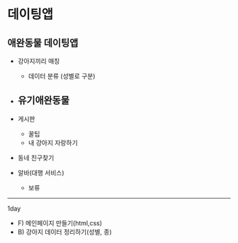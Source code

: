 # 데이팅앱

## 애완동물 데이팅앱
- 강아지끼리 매칭
  - 데이터 분류 (성별로 구분)
- 유기애완동물
  - 
- 게시판
  - 꿀팁
  - 내 강아지 자랑하기


- 동네 친구찾기
- 알바(대행 서비스)
  - 보류

-----
1day
- F) 메인페이지 만들기(html,css)
- B) 강아지 데이터 정리하기(성별, 종)
